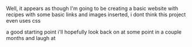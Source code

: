 Well, it appears as though I'm going to be creating a basic website with recipes
with some basic links and images inserted, i dont think this project even uses css

a good starting point i'll hopefully look back on at some point in a couple months and laugh at
